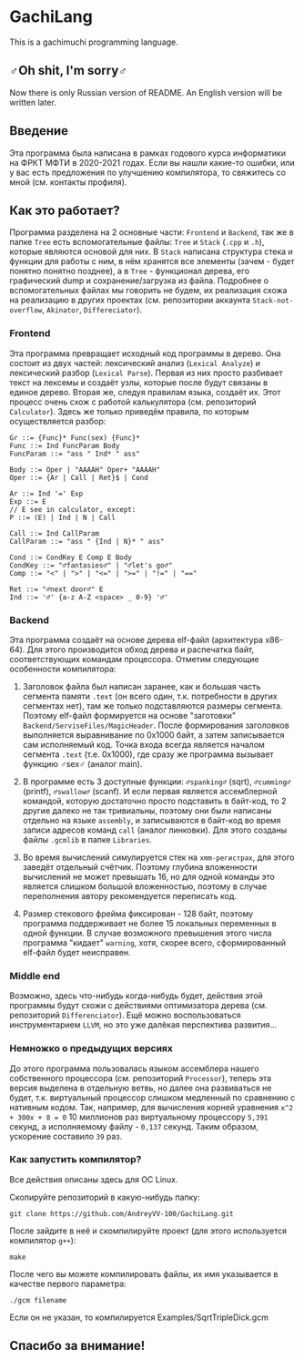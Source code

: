 # GachiLang

This is a gachimuchi programming language.

## ♂Oh shit, I'm sorry♂

Now there is only Russian version of README. An English version will be written later.

## Введение

Эта программа была написана в рамках годового курса информатики на ФРКТ МФТИ в 2020-2021 годах. Если вы нашли какие-то ошибки, или у вас есть предложения по улучшению компилятора, то свяжитесь со мной (см. контакты профиля).

## Как это работает?

Программа разделена на 2 основные части: ```Frontend``` и  ```Backend```, так же в папке ```Tree``` есть вспомогательные файлы: ```Tree``` и ```Stack``` (```.cpp``` и ```.h```), которые являются основой для них. В ```Stack``` написана структура стека и функции для работы с ним, в нём хранятся все элементы (зачем - будет понятно понятно позднее), а в ```Tree``` - функционал дерева, его графический dump и сохранение/загрузка из файла. Подробнее о вспомогательных файлах мы говорить не будем, их реализация схожа на реализацию в других проектах (см. репозитории аккаунта ```Stack-not-overflow```, ```Akinator```, ```Differeciator```).

### Frontend

Эта программа превращает исходный код программы в дерево. Она состоит из двух частей: лексический анализ (```Lexical Analyze```) и лексический разбор (```Lexical Parse```). Первая из них просто разбивает текст на лексемы и создаёт узлы, которые после будут связаны в единое дерево. Вторая же, следуя правилам языка, создаёт их. Этот процесс очень схож с работой калькулятора (см. репозиторий ```Calculator```). Здесь же только приведём правила, по которым осуществляется разбор:

```
Gr ::= {Func}* Func(sex) {Func}*
Func ::= Ind FuncParam Body
FuncParam ::= "ass " Ind* " ass"

Body ::= Oper | "AAAAH" Oper+ "AAAAH"
Oper ::= {Ar | Call | Ret}$ | Cond

Ar ::= Ind '=' Exp
Exp ::= E
// E see in calculator, except:
P ::= (E) | Ind | N | Call

Call ::= Ind CallParam
CallParam ::= "ass " {Ind | N}* " ass"

Cond ::= CondKey E Comp E Body
CondKey ::= "♂fantasies♂" | "♂let's go♂"
Comp ::= "<" | ">" | "<=" | ">=" | "!=" | "=="

Ret ::= "♂next door♂" E
Ind ::= '♂' {a-z A-Z <space> _ 0-9} '♂'
```

### Backend

Эта программа создаёт на основе дерева elf-файл (архитектура x86-64). Для этого производится обход дерева и распечатка байт, соответствующих командам процессора. Отметим следующие особенности компилятора:

1) Заголовок файла был написан заранее, как и большая часть сегмента памяти ```.text``` (он всего один, т.к. потребности в других сегментах нет), там же только подставляются размеры сегмента. Поэтому elf-файл формируется на основе "заготовки" ```Backend/ServiseFiles/MagicHeader```. После формирования заголовков выполняется выравнивание по 0x1000 байт, а затем записывается сам исполняемый код. Точка входа всегда является началом сегмента ```.text``` (т.е. 0x1000), где сразу же программа вызывает функцию ♂sex♂ (аналог main).

2) В программе есть 3 доступные функции: ```♂spanking♂``` (sqrt), ```♂cumming♂``` (printf), ```♂swallow♂``` (scanf). И если первая является ассемблерной командой, которую достаточно просто подставить в байт-код, то 2 другие далеко не так тривиальны, поэтому они были написаны отдельно на языке ```assembly```, и записываются в байт-код во время записи адресов команд ```call``` (аналог линковки). Для этого созданы файлы ```.gcmlib``` в папке ```Libraries```.

3) Во время вычислений симулируется стек на ```xmm-регистрах```, для этого заведёт отдельный счётчик. Поэтому глубина вложенности вычислений не может превышать 16, но для одной команды это является слишком большой вложенностью, поэтому в случае переполнения автору рекомендуется переписать код.

4) Размер стекового фрейма фиксирован - 128 байт, поэтому программа поддерживает не более 15 локальных переменных в одной функции. В случае возможного превышения этого числа программа "кидает" ```warning```, хотя, скорее всего, сформированный elf-файл будет неисправен.

### Middle end

Возможно, здесь что-нибудь когда-нибудь будет, действия этой программы будут схожи с действиями оптимизатора дерева (см. репозиторий ```Differenciator```). Ещё можно воспользоваться инструментарием ```LLVM```, но это уже далёкая перспектива развития...

### Немножко о предыдущих версиях

До этого программа пользовалась языком ассемблера нашего собственного процессора (см. репозиторий ```Processor```), теперь эта версия выделена в отдельную ветвь, но далее она развиваться не будет, т.к. виртуальный процессор слишком медленный по сравнению с нативным кодом. Так, например, для вычисления корней уравнения ```x^2 + 300x + 8 = 0``` 10 миллионов раз виртуальному процессору ```5,391``` секунд, а исполняемому файлу - ```0,137``` секунд. Таким образом, ускорение составило ```39``` раз.

### Как запустить компилятор?

Все действия описаны здесь для ОС Linux.

Скопируйте репозиторий в какую-нибудь папку:

```Terminal
git clone https://github.com/AndreyVV-100/GachiLang.git
```

После зайдите в неё и скомпилируйте проект (для этого используется компилятор ```g++```):

```Terminal
make
```

После чего вы можете компилировать файлы, их имя указывается в качестве первого параметра:

```Terminal
./gcm filename
```

Если он не указан, то компилируется Examples/SqrtTripleDick.gcm

## Спасибо за внимание!
